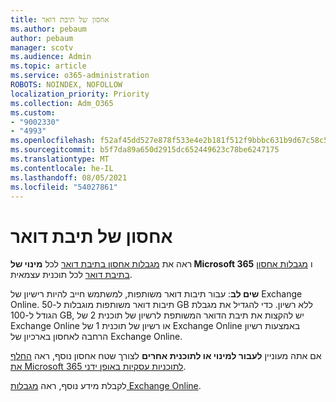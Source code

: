 ```yaml
---
title: אחסון של תיבת דואר
ms.author: pebaum
author: pebaum
manager: scotv
ms.audience: Admin
ms.topic: article
ms.service: o365-administration
ROBOTS: NOINDEX, NOFOLLOW
localization_priority: Priority
ms.collection: Adm_O365
ms.custom:
- "9002330"
- "4993"
ms.openlocfilehash: f52af45dd527e878f533e4e2b181f512f9bbbc631b9d67c58c5ec1ffcd19ea84
ms.sourcegitcommit: b5f7da89a650d2915dc652449623c78be6247175
ms.translationtype: MT
ms.contentlocale: he-IL
ms.lasthandoff: 08/05/2021
ms.locfileid: "54027861"
---
```

# <a name="mailbox-storage"></a>אחסון של תיבת דואר

ראה את [מגבלות אחסון בתיבת דואר](https://docs.microsoft.com/office365/servicedescriptions/exchange-online-service-description/exchange-online-limits#mailbox-storage-limits) לכל **מינוי של Microsoft 365** ו [מגבלות אחסון בתיבת דואר](https://docs.microsoft.com/office365/servicedescriptions/exchange-online-service-description/exchange-online-limits#storage-limits-across-standalone-plans) לכל תוכנית עצמאית. 

**שים לב**: עבור תיבות דואר משותפות, למשתמש חייב להיות רישיון של Exchange Online. תיבות דואר משותפות מוגבלות ל-50 GB ללא רשיון. כדי להגדיל את מגבלת הגודל ל-100 GB, יש להקצות את תיבת הדואר המשותפת לרשיון של תוכנית 2 של Exchange Online או רשיון של תוכנית 1 של Exchange Online באמצעות רשיון הרחבה לאחסון בארכיון של Exchange Online.

אם אתה מעוניין **לעבור למינוי או לתוכנית אחרים** לצורך שטח אחסון נוסף, ראה [החלף את Microsoft 365 לתוכניות עסקיות באופן ידני](https://docs.microsoft.com/microsoft-365/commerce/subscriptions/switch-plans-manually?view=o365-worldwide).

לקבלת מידע נוסף, ראה [מגבלות Exchange Online](https://docs.microsoft.com/office365/servicedescriptions/exchange-online-service-description/exchange-online-limits).
